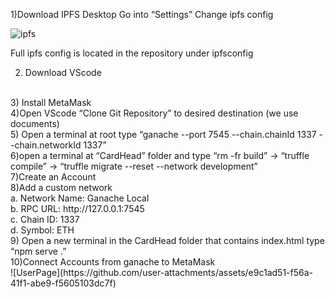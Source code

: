 1)Download IPFS Desktop
Go into “Settings”
Change ipfs config
<br>

![ipfs](https://github.com/user-attachments/assets/e55f8700-3bca-47ee-b800-ad39ed3fb757)

Full ipfs config is located in the repository under ipfsconfig

2) Download VScode
<br>
3) Install MetaMask
<br>
4)Open VScode “Clone Git Repository” to desired destination (we use documents)
<br>
5) Open a terminal at root type “ganache --port 7545 --chain.chainId 1337 --chain.networkId 1337”
<br>
6)open a terminal at “CardHead” folder and type “rm -fr build” → “truffle compile”	→ “truffle migrate --reset --network development”
<br>
7)Create an Account
<br>
8)Add a custom network
<br>
 a. Network Name: Ganache Local
<br>
 b. RPC URL: http://127.0.0.1:7545
<br>
 c. Chain ID: 1337
<br>
 d. Symbol: ETH
<br>
9) Open a new terminal in the CardHead folder that contains index.html type “npm serve .”
<br>
10)Connect Accounts from ganache to MetaMask
<br>
![UserPage](https://github.com/user-attachments/assets/e9c1ad51-f56a-41f1-abe9-f5605103dc7f)
